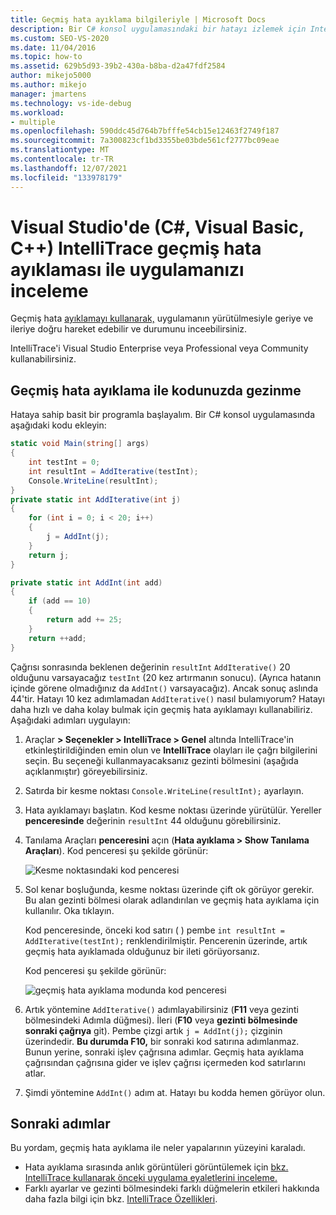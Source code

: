 ```yaml
---
title: Geçmiş hata ayıklama bilgileriyle | Microsoft Docs
description: Bir C# konsol uygulamasındaki bir hatayı izlemek için IntelliTrace geçmiş hata ayıklamasını kullanan bir araştırmayı izleyin.
ms.custom: SEO-VS-2020
ms.date: 11/04/2016
ms.topic: how-to
ms.assetid: 629b5d93-39b2-430a-b8ba-d2a47fdf2584
author: mikejo5000
ms.author: mikejo
manager: jmartens
ms.technology: vs-ide-debug
ms.workload:
- multiple
ms.openlocfilehash: 590ddc45d764b7bfffe54cb15e12463f2749f187
ms.sourcegitcommit: 7a300823cf1bd3355be03bde561cf2777bc09eae
ms.translationtype: MT
ms.contentlocale: tr-TR
ms.lasthandoff: 12/07/2021
ms.locfileid: "133978179"
---
```

# <a name="inspect-your-app-with-intellitrace-historical-debugging-in-visual-studio-c-visual-basic-c"></a>Visual Studio'de (C#, Visual Basic, C++) IntelliTrace geçmiş hata ayıklaması ile uygulamanızı inceleme

Geçmiş hata [ayıklamayı kullanarak,](../debugger/historical-debugging.md) uygulamanın yürütülmesiyle geriye ve ileriye doğru hareket edebilir ve durumunu inceebilirsiniz.

IntelliTrace'i Visual Studio Enterprise veya Professional veya Community kullanabilirsiniz.

## <a name="navigate-your-code-with-historical-debugging"></a>Geçmiş hata ayıklama ile kodunuzda gezinme

Hataya sahip basit bir programla başlayalım. Bir C# konsol uygulamasında aşağıdaki kodu ekleyin:

```csharp
static void Main(string[] args)
{
    int testInt = 0;
    int resultInt = AddIterative(testInt);
    Console.WriteLine(resultInt);
}
private static int AddIterative(int j)
{
    for (int i = 0; i < 20; i++)
    {
        j = AddInt(j);
    }
    return j;
}

private static int AddInt(int add)
{
    if (add == 10)
    {
        return add += 25;
    }
    return ++add;
}
```

Çağrısı sonrasında beklenen değerinin `resultInt` `AddIterative()` 20 olduğunu varsayacağız `testInt` (20 kez artırmanın sonucu). (Ayrıca hatanın içinde görene olmadığınız da `AddInt()` varsayacağız). Ancak sonuç aslında 44'tir. Hatayı 10 kez adımlamadan `AddIterative()` nasıl bulamıyorum? Hatayı daha hızlı ve daha kolay bulmak için geçmiş hata ayıklamayı kullanabiliriz. Aşağıdaki adımları uygulayın:

1. Araçlar **> Seçenekler > IntelliTrace > Genel** altında IntelliTrace'in etkinleştirildiğinden emin olun ve **IntelliTrace** olayları ile çağrı bilgilerini seçin. Bu seçeneği kullanmayacaksanız gezinti bölmesini (aşağıda açıklanmıştır) göreyebilirsiniz.

2. Satırda bir kesme noktası `Console.WriteLine(resultInt);` ayarlayın.

3. Hata ayıklamayı başlatın. Kod kesme noktası üzerinde yürütülür. Yereller **penceresinde** değerinin `resultInt` 44 olduğunu görebilirsiniz.

4. Tanılama Araçları **penceresini** açın (**Hata ayıklama > Show Tanılama Araçları**). Kod penceresi şu şekilde görünür:

    ![Kesme noktasındaki kod penceresi](../debugger/media/historicaldebuggingbreakpoint.png "HistoricalDebuggingBreakpoint")

5. Sol kenar boşluğunda, kesme noktası üzerinde çift ok görüyor gerekir. Bu alan gezinti bölmesi olarak adlandırılan ve geçmiş hata ayıklama için kullanılır. Oka tıklayın.

    Kod penceresinde, önceki kod satırı ( ) pembe `int resultInt = AddIterative(testInt);` renklendirilmiştir. Pencerenin üzerinde, artık geçmiş hata ayıklamada olduğunuz bir ileti görüyorsanız.

    Kod penceresi şu şekilde görünür:

    ![geçmiş hata ayıklama modunda kod penceresi](../debugger/media/historicaldebuggingback.png "HistoricalDebuggingBack")

6. Artık yöntemine `AddIterative()` adımlayabilirsiniz (**F11**  veya gezinti bölmesindeki Adımla düğmesi). İleri (**F10** veya **gezinti bölmesinde sonraki çağrıya** git). Pembe çizgi artık `j = AddInt(j);` çizginin üzerindedir. **Bu durumda F10,** bir sonraki kod satırına adımlanmaz. Bunun yerine, sonraki işlev çağrısına adımlar. Geçmiş hata ayıklama çağrısından çağrısına gider ve işlev çağrısı içermeden kod satırlarını atlar.

7. Şimdi yöntemine `AddInt()` adım at. Hatayı bu kodda hemen görüyor olun.

## <a name="next-steps"></a>Sonraki adımlar

Bu yordam, geçmiş hata ayıklama ile neler yapalarının yüzeyini karaladı.

- Hata ayıklama sırasında anlık görüntüleri görüntülemek için [bkz. IntelliTrace kullanarak önceki uygulama eyaletlerini inceleme.](../debugger/view-historical-application-state.md)
- Farklı ayarlar ve gezinti bölmesindeki farklı düğmelerin etkileri hakkında daha fazla bilgi için bkz. [IntelliTrace Özellikleri](../debugger/intellitrace-features.md).
